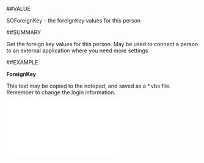 
##VALUE

SOForeignKey - the foreignKey values for this person


##SUMMARY

Get the foreign key values for this person. May be used to connect a person to an external application where you need more settings


##EXAMPLE

**ForeignKey**

This text may be copied to the notepad, and saved as a *.vbs file. Remember to change the login information.

![](..\..\Examples\vbs\SOPerson.ForeignKey.vbs.txt)

